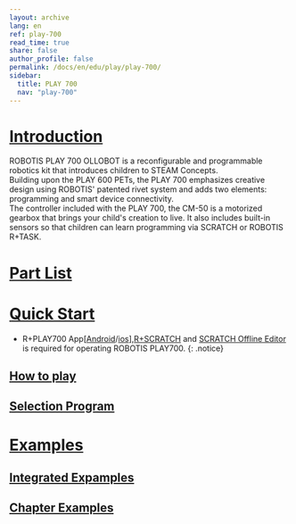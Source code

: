 ```yaml
---
layout: archive
lang: en
ref: play-700
read_time: true
share: false
author_profile: false
permalink: /docs/en/edu/play/play-700/
sidebar:
  title: PLAY 700
  nav: "play-700"
---
```


# [Introduction](#introduction)

ROBOTIS PLAY 700 OLLOBOT is a reconfigurable and programmable robotics kit that introduces children to STEAM Concepts.  
Building upon the PLAY 600 PETs, the PLAY 700 emphasizes creative design using ROBOTIS' patented rivet system and adds two elements: programming and smart device connectivity.  
The controller included with the PLAY 700, the CM-50 is a motorized gearbox that brings your child's creation to live. It also includes built-in sensors so that children can learn programming via SCRATCH or ROBOTIS R+TASK.   

# [Part List](#part-list)



# [Quick Start](#quick-start)

- R+PLAY700 App[[Android](https://play.google.com/store/apps/details?id=com.robotis.play700&hl=en)/[ios](https://itunes.apple.com/us/app/play700/id1156037721)],[R+SCRATCH](http://en.robotis.com/service/download.php?no=9%20) and [SCRATCH Offline Editor](https://scratch.mit.edu/download) is required for operating ROBOTIS PLAY700. {: .notice}  


## [How to play](#how-to-play)
## [Selection Program](#selection-program)

# [Examples](#examples)

## [Integrated Expamples](#Integrated-examples)
## [Chapter Examples](#chapter-examples)
